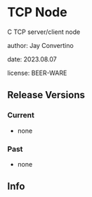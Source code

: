 # TCP Node

C TCP server/client node

author: Jay Convertino  

date: 2023.08.07

license: BEER-WARE  

## Release Versions
### Current
  - none

### Past
  - none
  
## Info

